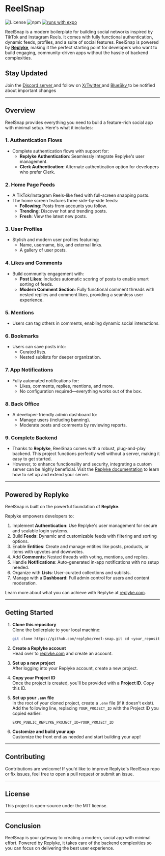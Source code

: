 
# ReelSnap

![License](https://img.shields.io/badge/license-MIT-blue.svg)
![npm](https://img.shields.io/badge/types-included-blue?style=flat-square)
[![runs with expo](https://img.shields.io/badge/Runs%20with%20Expo-4630EB.svg?style=flat-square&logo=EXPO&labelColor=f3f3f3&logoColor=000)](https://expo.io/)

ReelSnap is a modern boilerplate for building social networks inspired by TikTok and Instagram Reels. It comes with fully functional authentication, dynamic feeds, profiles, and a suite of social features. ReelSnap is powered by [**Replyke**](https://replyke.com/), making it the perfect starting point for developers who want to build engaging, community-driven apps without the hassle of backend complexities.

## Stay Updated
Join the 
<a  href="https://discord.gg/REKxnCJzPz" target="_blank">
Discord server
</a>
and follow on
<a  href="https://x.com/replykejs" target="_blank">
X/Twitter
</a>
and
<a  href="https://replyke.bsky.social" target="_blank">
BlueSky
</a>
to be notified about important changes 

----------

## Overview

ReelSnap provides everything you need to build a feature-rich social app with minimal setup. Here's what it includes:

### 1. Authentication Flows

-   Complete authentication flows with support for:
    -   **Replyke Authentication**: Seamlessly integrate Replyke's user management.
    -   **Clerk Authentication**: Alternate authentication option for developers who prefer Clerk.

### 2. Home Page Feeds

-   A TikTok/Instagram Reels-like feed with full-screen snapping posts.
-   The home screen features three side-by-side feeds:
    -   **Following**: Posts from accounts you follow.
    -   **Trending**: Discover hot and trending posts.
    -   **Fresh**: View the latest new posts.

### 3. User Profiles

-   Stylish and modern user profiles featuring:
    -   Name, username, bio, and external links.
    -   A gallery of user posts.

### 4. Likes and Comments

-   Build community engagement with:
    -   **Post Likes**: Includes automatic scoring of posts to enable smart sorting of feeds.
    -   **Modern Comment Section**: Fully functional comment threads with nested replies and comment likes, providing a seamless user experience.

### 5. Mentions

-   Users can tag others in comments, enabling dynamic social interactions.

### 6. Bookmarks

-   Users can save posts into:
    -   Curated lists.
    -   Nested sublists for deeper organization.

### 7. App Notifications

-   Fully automated notifications for:
    -   Likes, comments, replies, mentions, and more.
    -   No configuration required—everything works out of the box.

### 8. Back Office

-   A developer-friendly admin dashboard to:
    -   Manage users (including banning).
    -   Moderate posts and comments by reviewing reports.

### 9. Complete Backend

-   Thanks to **Replyke**, ReelSnap comes with a robust, plug-and-play backend. This project functions perfectly well without a server, making it easy to get started.
-   However, to enhance functionality and security, integrating a custom server can be highly beneficial. Visit the [Replyke documentation](https://docs.replyke.com/) to learn how to set up and extend your server.

----------

## Powered by Replyke

ReelSnap is built on the powerful foundation of **Replyke**.

Replyke empowers developers to:

1.  Implement **Authentication**: Use Replyke's user management for secure and scalable login systems.
2.  Build **Feeds**: Dynamic and customizable feeds with filtering and sorting options.
3.  Enable **Entities**: Create and manage entities like posts, products, or items with upvotes and downvotes.
4.  Add **Comments**: Nested threads with voting, mentions, and replies.
5.  Handle **Notifications**: Auto-generated in-app notifications with no setup needed.
6.  Organize with **Lists**: User-curated collections and sublists.
7.  Manage with a **Dashboard**: Full admin control for users and content moderation.

Learn more about what you can achieve with Replyke at [replyke.com](https://replyke.com/).

----------

## Getting Started

1.  **Clone this repository**  
    Clone the boilerplate to your local machine:
    
    ```bash
    git clone https://github.com/replyke/reel-snap.git cd <your_repository_name>
    ``` 
    
2.  **Create a Replyke account**  
    Head over to [replyke.com](https://dashboard.replyke.com) and create an account.
    
3.  **Set up a new project**  
    After logging into your Replyke account, create a new project.
    
4.  **Copy your Project ID**  
    Once the project is created, you'll be provided with a **Project ID**. Copy this ID.
    
5.  **Set up your `.env` file**  
    In the root of your cloned project, create a `.env` file (if it doesn't exist). Add the following line, replacing `YOUR_PROJECT_ID` with the Project ID you copied earlier:
    
    `EXPO_PUBLIC_REPLYKE_PROJECT_ID=YOUR_PROJECT_ID` 
    
6.  **Customize and build your app**  
    Customize the front end as needed and start building your app!

----------

## Contributing

Contributions are welcome! If you'd like to improve Replyke's ReelSnap repo or fix issues, feel free to open a pull request or submit an issue.

----------

## License

This project is open-source under the MIT license.

----------

## Conclusion

ReelSnap is your gateway to creating a modern, social app with minimal effort. Powered by Replyke, it takes care of the backend complexities so you can focus on delivering the best user experience.